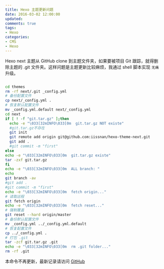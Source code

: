 ```yaml
---
title: Hexo 主题更新问题
date: 2016-03-02 12:00:00
updated:
comments: true
tags:
- Hexo
categories:
- CMS
- Hexo
---
```


Hexo next 主题从 GitHub clone 到主题文件夹，如果要被项目 Git 跟踪，就得删除主题的 .git 文件夹。这样问题是主题更新比较麻烦，我通过 shell 脚本实现 `无痛` 升级。

<!--more-->

```bash

cd themes
rm -rf next/.git _config.yml
# 备份配置文件
cp next/_config.yml .
# 恢复默认配置文件
mv _config.yml.default next/_config.yml
cd next
if [ ! -f "git.tar.gz" ];then
  echo -e "\033[32mINFO\033[0m  git.tar.gz NOT existe"
  #git.tar.gz不存在
  git init
  git remote add origin git@github.com:iissnan/hexo-theme-next.git
  git add .
  #git commit -m "first"
else
echo -e "\033[32mINFO\033[0m  git.tar.gz existe"
tar -zxf git.tar.gz
fi
echo -e "\033[32mINFO\033[0m  ALL branch: "
echo
git branch -av
#git add .
#git commit -m "first"
echo -e "\033[32mINFO\033[0m  fetch origin..."
# 读取远程
git fetch origin
echo -e "\033[32mINFO\033[0m  fetch reset..."
# 强制覆盖
git reset --hard origin/master
# 备份默认配置文件
mv _config.yml ../_config.yml.default
# 恢复配置文件
cp ../_config.yml .
# 打包 .git
tar -zcf git.tar.gz .git
echo -e "\033[32mINFO\033[0m  rm .git folder..."
rm -rf .git

```

本命令不再更新，最新记录请访问 [GitHub](https://raw.githubusercontent.com/khs1994/khs1994.github.io/hexo/khs1994.hexo)
